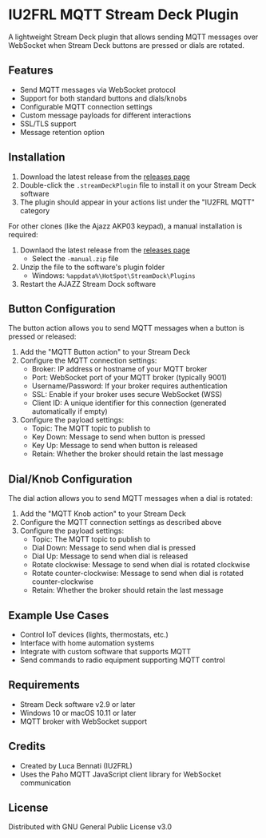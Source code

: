 # IU2FRL MQTT Stream Deck Plugin

A lightweight Stream Deck plugin that allows sending MQTT messages over WebSocket when Stream Deck buttons are pressed or dials are rotated.

## Features

- Send MQTT messages via WebSocket protocol
- Support for both standard buttons and dials/knobs
- Configurable MQTT connection settings
- Custom message payloads for different interactions
- SSL/TLS support
- Message retention option

## Installation

1. Download the latest release from the [releases page](https://github.com/iu2frl/StreamDock.Plugins.MqttWs/releases)
2. Double-click the `.streamDeckPlugin` file to install it on your Stream Deck software
3. The plugin should appear in your actions list under the "IU2FRL MQTT" category

For other clones (like the Ajazz AKP03 keypad), a manual installation is required:

1. Downlaod the latest release from the [releases page](https://github.com/iu2frl/StreamDock.Plugins.MqttWs/releases)
    - Select the `-manual.zip` file
2. Unzip the file to the software's plugin folder
    - Windows: `%appdata%\HotSpot\StreamDock\Plugins`
3. Restart the AJAZZ Stream Dock software

## Button Configuration

The button action allows you to send MQTT messages when a button is pressed or released:

1. Add the "MQTT Button action" to your Stream Deck
2. Configure the MQTT connection settings:
   - Broker: IP address or hostname of your MQTT broker
   - Port: WebSocket port of your MQTT broker (typically 9001)
   - Username/Password: If your broker requires authentication
   - SSL: Enable if your broker uses secure WebSocket (WSS)
   - Client ID: A unique identifier for this connection (generated automatically if empty)
3. Configure the payload settings:
   - Topic: The MQTT topic to publish to
   - Key Down: Message to send when button is pressed
   - Key Up: Message to send when button is released
   - Retain: Whether the broker should retain the last message

## Dial/Knob Configuration

The dial action allows you to send MQTT messages when a dial is rotated:

1. Add the "MQTT Knob action" to your Stream Deck
2. Configure the MQTT connection settings as described above
3. Configure the payload settings:
   - Topic: The MQTT topic to publish to
   - Dial Down: Message to send when dial is pressed
   - Dial Up: Message to send when dial is released
   - Rotate clockwise: Message to send when dial is rotated clockwise
   - Rotate counter-clockwise: Message to send when dial is rotated counter-clockwise
   - Retain: Whether the broker should retain the last message

## Example Use Cases

- Control IoT devices (lights, thermostats, etc.)
- Interface with home automation systems
- Integrate with custom software that supports MQTT
- Send commands to radio equipment supporting MQTT control

## Requirements

- Stream Deck software v2.9 or later
- Windows 10 or macOS 10.11 or later
- MQTT broker with WebSocket support

## Credits

- Created by Luca Bennati (IU2FRL)
- Uses the Paho MQTT JavaScript client library for WebSocket communication

## License

Distributed with GNU General Public License v3.0
